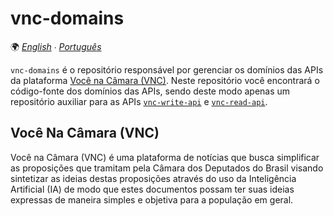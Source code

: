 # vnc-domains

🌍 *[English](README.md) ∙ [Português](README_pt.md)*

`vnc-domains` é o repositório responsável por gerenciar os domínios das APIs da plataforma
[Você na Câmara (VNC)](#você-na-câmara-vnc). Neste repositório você encontrará o código-fonte dos domínios das APIs,
sendo deste modo apenas um repositório auxiliar para as APIs [`vnc-write-api`](https://github.com/devlucassantos/vnc-write-api)
e [`vnc-read-api`](https://github.com/devlucassantos/vnc-read-api).

## Você Na Câmara (VNC)

Você na Câmara (VNC) é uma plataforma de notícias que busca simplificar as proposições que tramitam pela Câmara dos
Deputados do Brasil visando sintetizar as ideias destas proposições através do uso da Inteligência Artificial (IA)
de modo que estes documentos possam ter suas ideias expressas de maneira simples e objetiva para a população em geral.
